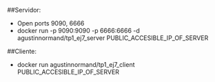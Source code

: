 ##Servidor:
<ul>
<li>Open ports 9090, 6666</li>
<li>docker run -p 9090:9090 -p 6666:6666 -d agustinnormand/tp1_ej7_server PUBLIC_ACCESIBLE_IP_OF_SERVER</li>
</ul>

##Cliente:
<ul>
<li>docker run agustinnormand/tp1_ej7_client PUBLIC_ACCESIBLE_IP_OF_SERVER</li>
</ul>